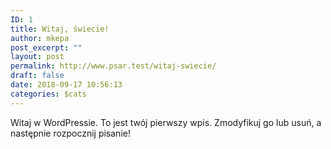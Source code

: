 ```yaml
---
ID: 1
title: Witaj, świecie!
author: mkepa
post_excerpt: ""
layout: post
permalink: http://www.psar.test/witaj-swiecie/
draft: false
date: 2018-09-17 10:56:13
categories: $cats
---
```

Witaj w WordPressie. To jest twój pierwszy wpis. Zmodyfikuj go lub usuń, a następnie rozpocznij pisanie!